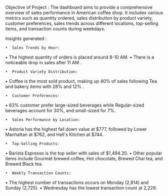 Objective of Project :
The dashboard aims to provide a comprehensive overview of sales performance in American coffee shop. It includes various metrics such as quantity ordered, sales distribution by product variety, customer preferences, sales trends across different locations, top-selling items, and transaction counts during weekdays.

Insights generated :


    •  Sales Trends by Hour:
•	The highest quantity of orders is placed around 8-10 AM.
•	There is a noticeable drop in sales after 11 AM .


    •  Product Variety Distribution:
•	Coffee is the most sold product, making up 40% of sales following Tea and bakery items with 28% and 12% .


    •  Customer Preferences:
•	63% customer prefer large-sized beverages while Regular-sized beverages account for 30%, and small-sized for 7%.


    •  Sales Performance by Location:
•	Astoria has the highest fall down value at $777, followed by Lower Manhattan at $762, and Hell's Kitchen at $744.


    •  Top-Selling Products:
•	Barista Espresso is the top seller with sales of $1,494.20.
•	Other popular items include Gourmet brewed coffee, Hot chocolate, Brewed Chai tea, and Brewed Black tea.


    •  Weekly Transaction Counts:
•	The highest number of transactions occurs on Monday (2,814) and Sunday (2,725).
•	Wednesday has the lowest transaction count at 2,229.

